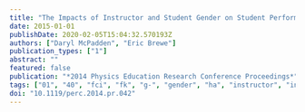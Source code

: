 ```yaml
---
title: "The Impacts of Instructor and Student Gender on Student Performance in Introductory Modeling Instruction Courses"
date: 2015-01-01
publishDate: 2020-02-05T15:04:32.570193Z
authors: ["Daryl McPadden", "Eric Brewe"]
publication_types: ["1"]
abstract: ""
featured: false
publication: "*2014 Physics Education Research Conference Proceedings*"
tags: ["01", "40", "fci", "fk", "g-", "gender", "ha", "instructor", "introductory", "modeling", "pacs", "physics education"]
doi: "10.1119/perc.2014.pr.042"
---
```


